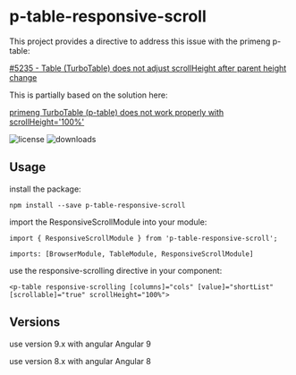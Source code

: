 # p-table-responsive-scroll

This project provides a directive to address this issue with the primeng p-table:

[#5235 - Table (TurboTable) does not adjust scrollHeight after parent height change](https://github.com/primefaces/primeng/issues/5235)

This is partially based on the solution here:

[primeng TurboTable (p-table) does not work properly with scrollHeight='100%'](https://stackoverflow.com/questions/54200024/primeng-turbotable-p-table-does-not-work-properly-with-scrollheight-100)

![license](https://img.shields.io/npm/l/p-table-responsive-scroll.svg) ![downloads](https://img.shields.io/npm/dt/p-table-responsive-scroll.svg)

## Usage

install the package:

    npm install --save p-table-responsive-scroll

import the ResponsiveScrollModule into your module:

    import { ResponsiveScrollModule } from 'p-table-responsive-scroll';

    imports: [BrowserModule, TableModule, ResponsiveScrollModule]

use the responsive-scrolling directive in your component:

    <p-table responsive-scrolling [columns]="cols" [value]="shortList" [scrollable]="true" scrollHeight="100%">

## Versions

use version 9.x with angular Angular 9

use version 8.x with angular Angular 8

